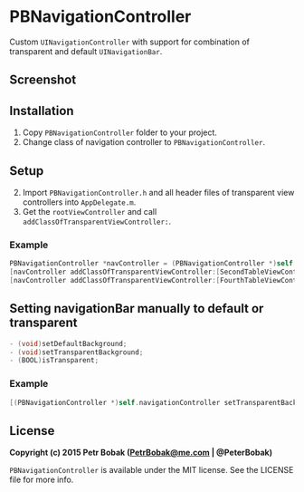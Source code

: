 # PBNavigationController
Custom `UINavigationController` with support for combination of transparent and default `UINavigationBar`.

## Screenshot

## Installation
1. Copy `PBNavigationController` folder to your project.
2. Change class of navigation controller to `PBNavigationController`.

## Setup

2. Import `PBNavigationController.h` and all header files of transparent view controllers into `AppDelegate.m`.
3. Get the `rootViewController` and call `addClassOfTransparentViewController:`.

### Example

```objective-c
PBNavigationController *navController = (PBNavigationController *)self.window.rootViewController;
[navController addClassOfTransparentViewController:[SecondTableViewController class]];
[navController addClassOfTransparentViewController:[FourthTableViewController class]];
```

## Setting navigationBar manually to default or transparent

```objective-c
- (void)setDefaultBackground;
- (void)setTransparentBackground;
- (BOOL)isTransparent;
```

### Example

```objective-c
[(PBNavigationController *)self.navigationController setTransparentBackground];
```

## License

**Copyright (c) 2015 Petr Bobak (PetrBobak@me.com | @PeterBobak)**

`PBNavigationController` is available under the MIT license. See the LICENSE file for more info.
